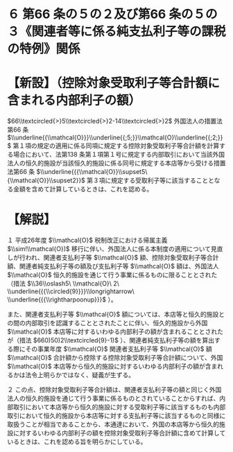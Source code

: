 # ６ 第66 条の５の２及び第66 条の５の３《関連者等に係る純支払利子等の課税の特例》関係

# 【新設】（控除対象受取利子等合計額に含まれる内部利子の額）

$66\\textcircled{>}5\\textcircled{>}2-14\\textcircled{>}2$ 外国法人の措置法第66 条 $\\underline{{\\mathcal{O}}}\\underline{{;5;}}\\mathcal{O}\\underline{{;2;}}$ 第１項の規定の適用に係る同項に規定する控除対象受取利子等合計額を計算する場合において、法第138 条第１項第１号に規定する内部取引において当該外国法人の恒久的施設が当該恒久的施設に係る同号に規定する本店等から受ける措置法第66 条 $\\underline{{{\\mathcal{O}}\\supset5\ {\\mathcal{O}}\\supset2}}$ 第３項に規定する受取利子等に該当することとなる金額を含めて計算しているときは、これを認める。

# 【解説】

１ 平成26年度 $\\mathcal{O}$ 税制改正における帰属主義 $\\sim!\\mathcal{O})$ 移行に伴い、外国法人に係る本制度の適用について見直しが行われ、関連者支払利子等 $\\mathcal{O}$ 額、控除対象受取利子等合計額、関連者純支払利子等の額及び支払利子等 $\\mathcal{O}$ 額は、外国法人 $\\mathcal{O}$ 恒久的施設を通じて行う事業に係るものに限ることとされた（措法 $\\36\\oslash5\ \\mathcal{O}\ 2\ \\underline{{{\\circled{9}}}}\\longrightarrow\ \\underline{{{\\rightharpoonup}}}$ ）。

また、関連者支払利子等 $\\mathcal{O}$ 額については、本店等と恒久的施設との間の内部取引を認識することとされたことに伴い、恒久的施設から外国 $\\mathcal{O}$ 本店等に対するいわゆる内部利子の額が含まれることとされたが（措法 $660)50)2\\textcircled{9}-1)$ ）、関連者純支払利子等の額を算出する際にその事業年度 $\\mathcal{O}$ 関連者支払利子等 $\\mathcal{O}$ 額 $\\mathcal{O}$ 合計額から控除する控除対象受取利子等合計額について、外国 $\\mathcal{O}$ 本店等から恒久的施設に対するいわゆる内部利子の額が含まれるかは法令上明らかではなく、疑義が生ずる。

２ この点、控除対象受取利子等合計額は、関連者支払利子等の額と同じく外国法人の恒久的施設を通じて行う事業に係るものとされていることからすれば、内部取引において本店等から恒久的施設に対する受取利子等に該当するものも内部取引において恒久的施設から本店等に対する支払利子等に該当するものと同様に取扱うことが相当であることから、本通達において、外国の本店等から恒久的施設に対するいわゆる内部利子の額を控除対象受取利子等合計額に含めて計算しているときは、これを認める旨を明らかにしている。